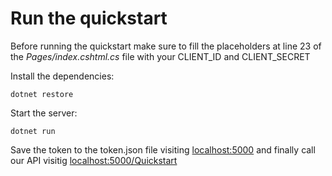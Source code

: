 # Run the quickstart

Before running the quickstart make sure to fill the placeholders at line 23 of the _Pages/index.cshtml.cs_ file with your CLIENT_ID and CLIENT_SECRET

Install the dependencies:
```
dotnet restore
````

Start the server:
```
dotnet run
````

Save the token to the token.json file visiting [localhost:5000](localhost:5000) and finally call our API visitig [localhost:5000/Quickstart](localhost:5000/Quickstart)